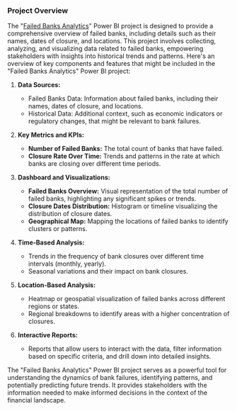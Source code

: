 ### Project Overview
The "[Failed Banks Analytics](https://github.com/OLUJUWON-OMOTOBA/Project-6/blob/main/Failed%20Banks.pbix)" Power BI project is designed to provide a comprehensive overview of failed banks, including details such as their names, dates of closure, and locations. This project involves collecting, analyzing, and visualizing data related to failed banks, empowering stakeholders with insights into historical trends and patterns. Here's an overview of key components and features that might be included in the "Failed Banks Analytics" Power BI project:

1. **Data Sources:**
   - Failed Banks Data: Information about failed banks, including their names, dates of closure, and locations.
   - Historical Data: Additional context, such as economic indicators or regulatory changes, that might be relevant to bank failures.

2. **Key Metrics and KPIs:**
   - **Number of Failed Banks:** The total count of banks that have failed.
   - **Closure Rate Over Time:** Trends and patterns in the rate at which banks are closing over different time periods.

3. **Dashboard and Visualizations:**
   - **Failed Banks Overview:** Visual representation of the total number of failed banks, highlighting any significant spikes or trends.
   - **Closure Dates Distribution:** Histogram or timeline visualizing the distribution of closure dates.
   - **Geographical Map:** Mapping the locations of failed banks to identify clusters or patterns.

4. **Time-Based Analysis:**
   - Trends in the frequency of bank closures over different time intervals (monthly, yearly).
   - Seasonal variations and their impact on bank closures.

5. **Location-Based Analysis:**
   - Heatmap or geospatial visualization of failed banks across different regions or states.
   - Regional breakdowns to identify areas with a higher concentration of closures.

6. **Interactive Reports:**
   - Reports that allow users to interact with the data, filter information based on specific criteria, and drill down into detailed insights.


The "Failed Banks Analytics" Power BI project serves as a powerful tool for understanding the dynamics of bank failures, identifying patterns, and potentially predicting future trends. It provides stakeholders with the information needed to make informed decisions in the context of the financial landscape.
